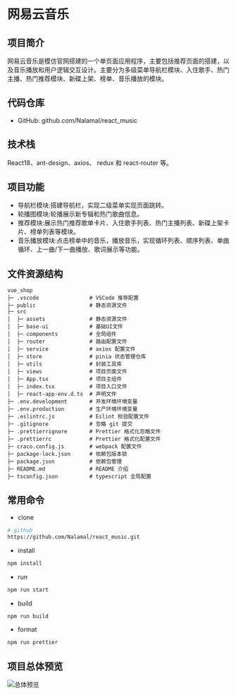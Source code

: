 # 网易云音乐

## 项目简介

网易云音乐是模仿官网搭建的一个单页面应用程序，主要包括推荐页面的搭建，以及音乐播放和用户逻辑交互设计。主要分为多级菜单导航栏模块、入住歌手、热门主播、热门推荐模块、新碟上架、榜单、音乐播放的模块。

## 代码仓库

- GitHub: github.com/Nalamal/react_music

## 技术栈

React18、ant-design、axios、 redux 和 react-router 等。

## 项目功能

- 导航栏模块:搭建导航栏，实现二级菜单实现页面跳转。
- 轮播图模块:轮播展示新专辑和热门歌曲信息。
- 推荐模块:展示热门推荐歌单卡片、入住歌手列表、热门主播列表、新碟上架卡片、榜单列表等模块。
- 音乐播放模块:点击榜单中的音乐，播放音乐，实现循环列表、顺序列表、单曲循环、上一曲/下一曲播放、歌词展示等功能。

## 文件资源结构

```text
vue_shop
├─ .vscode                # VSCode 推荐配置
├─ public                 # 静态资源文件
├─ src
│  ├─ assets              # 静态资源文件
│  ├─ base-ui             # 基础UI文件
│  ├─ components          # 全局组件
│  ├─ router              # 路由配置文件
│  ├─ service             # axios 配置文件
│  ├─ store               # pinia 状态管理仓库
│  ├─ utils               # 封装工具库
│  ├─ views               # 项目页面文件
│  ├─ App.tsx             # 项目主组件
│  ├─ index.tsx           # 项目入口文件
│  ├─ react-app-env.d.ts  # 声明文件
├─ .env.development       # 开发环境环境变量
├─ .env.production        # 生产环境环境变量
├─ .eslintrc.js           # Eslint 校验配置文件
├─ .gitignore             # 忽略 git 提交
├─ .prettierrignore       # Prettier 格式化忽略文件
├─ .prettierrc            # Prettier 格式化配置文件
├─ craco.config.js        # webpack 配置文件
├─ package-lock.json      # 依赖包版本锁
├─ package.json           # 依赖包管理
├─ README.md              # README 介绍
├─ tsconfig.json          # typescript 全局配置
```

## 常用命令

- clone

```sh
# github
https://github.com/Nalamal/react_music.git
```

- install

```sh
npm install
```

- run

```sh
npm run start
```

- build

```sh
npm run build
```

- format

```sh
npm run prettier
```

## 项目总体预览

![总体预览](https://img1.imgtp.com/2023/07/11/Mb0iI5Lk.jpg)
